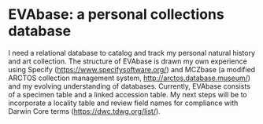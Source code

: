 # EVAbase: a personal collections database
I need a relational database to catalog and track my personal natural history and art collection. The structure of EVAbase is drawn my own experience using Specify (https://www.specifysoftware.org/) and MCZbase (a modified ARCTOS collection management system, http://arctos.database.museum/) and my evolving understanding of databases. Currently, EVAbase consists of a specimen table and a linked accession table. My next steps will be to incorporate a locality table and review field names for compliance with Darwin Core terms (https://dwc.tdwg.org/list/). 
